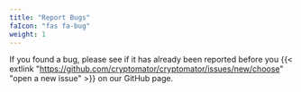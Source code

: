 ```yaml
---
title: "Report Bugs"
faIcon: "fas fa-bug"
weight: 1
---
```


If you found a bug, please see if it has already been reported before you {{< extlink "https://github.com/cryptomator/cryptomator/issues/new/choose" "open a new issue" >}} on our GitHub page.
